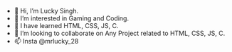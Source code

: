 - 👋 Hi, I’m Lucky Singh.
- 👀 I’m interested in Gaming and Coding.
- 🌱 I have learned HTML, CSS, JS, C.
- 💞️ I’m looking to collaborate on Any Project related to HTML, CSS, JS, C.
- 📫 Insta @mrlucky_28

<!---
Mrlucky2810/Mrlucky2810 is a ✨ special ✨ repository because its `README.md` (this file) appears on your GitHub profile.
You can click the Preview link to take a look at your changes.
--->
